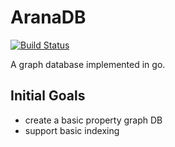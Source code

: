 AranaDB
=======

[![Build Status](https://travis-ci.org/fblecha/AranaDB.png?branch=master)](https://travis-ci.org/fblecha/AranaDB)


A graph database implemented in go.  

Initial Goals
-------------
* create a basic property graph DB
* support basic indexing 